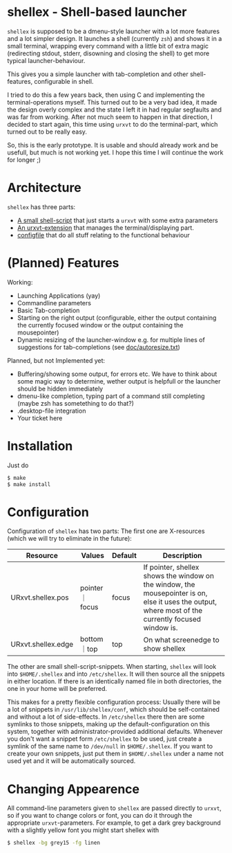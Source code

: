 shellex - Shell-based launcher
==============================

`shellex` is supposed to be a dmenu-style launcher with a lot more features and
a lot simpler design.  It launches a shell (currently `zsh`) and shows it in a
small terminal, wrapping every command with a little bit of extra magic
(redirecting stdout, stderr, disowning and closing the shell) to get more
typical launcher-behaviour.

This gives you a simple launcher with tab-completion and other shell-features,
configurable in shell.

I tried to do this a few years back, then using C and implementing the
terminal-operations myself. This turned out to be a very bad idea, it made the
design overly complex and the state I left it in had regular segfaults and was far
from working. After not much seem to happen in that direction, I decided to
start again, this time using `urxvt` to do the terminal-part, which turned out to
be really easy.

So, this is the early prototype. It is usable and should already work and be
usefull, but much is not working yet. I hope this time I will continue the work
for longer ;)


Architecture
============

`shellex` has three parts:

* [A small shell-script](shellex.in) that just starts a `urxvt` with some extra
  parameters
* [An urxvt-extension](urxvt/shellex.in) that manages the terminal/displaying
  part.
* [configfile](conf) that do all stuff relating to the functional behaviour

(Planned) Features
==================

Working:
* Launching Applications (yay)
* Commandline parameters
* Basic Tab-completion
* Starting on the right output (configurable, either the output containing the
  currently focused window or the output containing the mousepointer)
* Dynamic resizing of the launcher-window e.g. for multiple lines of
  suggestions for tab-completions (see [doc/autoresize.txt](doc/autoresize.txt))

Planned, but not Implemented yet:
* Buffering/showing some output, for errors etc. We have to think about some
  magic way to determine, wether output is helpfull or the launcher should be
  hidden immediately
* dmenu-like completion, typing part of a command still completing (maybe zsh
  has sometething to do that?)
* .desktop-file integration
* Your ticket here


Installation
============

Just do

```sh
$ make
$ make install
```

Configuration
=============

Configuration of `shellex` has two parts: The first one are X-resources (which
we will try to eliminate in the future):

Resource           | Values         | Default | Description
 ----------------- | -------------- | ------- | ---
URxvt.shellex.pos  | pointer｜focus | focus   | If pointer, shellex shows the window on the window, the mousepointer is on, else it uses the output, where most of the currently focused window is.
URxvt.shellex.edge | bottom｜top    | top     | On what screenedge to show shellex

The other are small shell-script-snippets. When starting, `shellex` will look
into `$HOME/.shellex` and into `/etc/shellex`. It will then source all the
snippets in either location. If there is an identically named file in both
directories, the one in your home will be preferred.

This makes for a pretty flexible configuration process: Usually there will be a
lot of snippets in `/usr/lib/shellex/conf`, which should be self-contained and
without a lot of side-effects. In `/etc/shellex` there then are some symlinks
to those snippets, making up the default-configuration on this system, together
with administrator-provided additional defaults. Whenever you don't want a
snippet form `/etc/shellex` to be used, just create a symlink of the same name
to `/dev/null` in `$HOME/.shellex`. If you want to create your own snippets,
just put them in `$HOME/.shellex` under a name not used yet and it will be
automatically sourced.


Changing Appearence
===================

All command-line parameters given to `shellex` are passed directly to `urxvt`,
so if you want to change colors or font, you can do it through the appropriate
`urxvt`-parameters. For example, to get a dark grey background with a slightly
yellow font you might start shellex with

```sh
$ shellex -bg grey15 -fg linen
```
